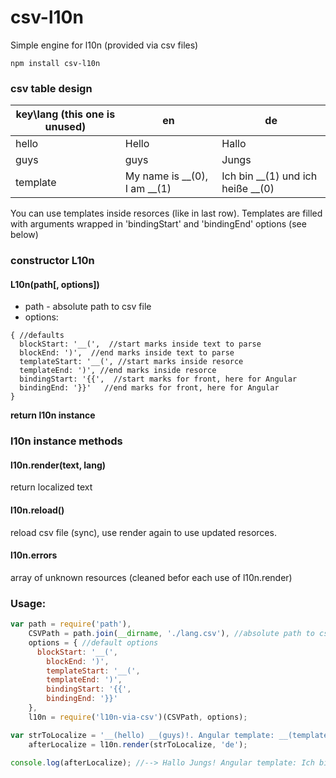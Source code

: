 # csv-l10n
Simple engine for l10n (provided via csv files)

```
npm install csv-l10n
```


### csv table design
| key\lang (this one is unused) | en  | de  |
|---|---|---|
| hello | Hello | Hallo |
| guys | guys | Jungs  |
| template | My name is __(0), I am __(1) | Ich bin __(1) und ich heiße __(0)  |

You can use templates inside resorces (like in last row). Templates are filled with arguments wrapped in 'bindingStart' and 'bindingEnd' options (see below)

### constructor L10n
#### L10n(path[, options])
* path - absolute path to csv file
* options:
```
{ //defaults
  blockStart: '__(',  //start marks inside text to parse
  blockEnd: ')',  //end marks inside text to parse
  templateStart: '__(', //start marks inside resorce
  templateEnd: ')', //end marks inside resorce
  bindingStart: '{{',  //start marks for front, here for Angular
  bindingEnd: '}}'   //end marks for front, here for Angular
}
```
**return l10n instance**

### l10n instance methods
#### l10n.render(text, lang)
return localized text

#### l10n.reload()
reload csv file (sync), use render again to use updated resorces. 

#### l10n.errors
array of unknown resources (cleaned befor each use of l10n.render)

### Usage:
```js
var path = require('path'),
    CSVPath = path.join(__dirname, './lang.csv'), //absolute path to csv file
    options = { //default options
      blockStart: '__(',
  		blockEnd: ')',
  		templateStart: '__(',
  		templateEnd: ')',
  		bindingStart: '{{',
  		bindingEnd: '}}'
    },
    l10n = require('l10n-via-csv')(CSVPath, options);

var strToLocalize = '__(hello) __(guys)!. Angular template: __(template, name, age)',
    afterLocalize = l10n.render(strToLocalize, 'de');

console.log(afterLocalize); //--> Hallo Jungs! Angular template: Ich bin {{age}} und ich heiße {{name}}.
```
